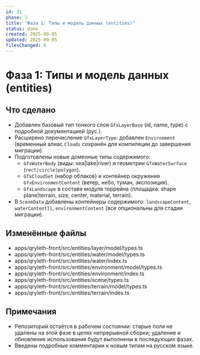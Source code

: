```yaml
---
id: 31
phase: 1
title: "Фаза 1: Типы и модель данных (entities)"
status: done
created: 2025-09-05
updated: 2025-09-05
filesChanged: 6
---
```


# Фаза 1: Типы и модель данных (entities)

## Что сделано
- Добавлен базовый тип тонкого слоя `GfxLayerBase` (id, name, type) с подробной документацией (рус.).
- Расширено перечисление `GfxLayerType`: добавлен `Environment` (временный алиас `Clouds` сохранён для компиляции до завершения миграции).
- Подготовлены новые доменные типы содержимого:
  - `GfxWaterBody` (виды: sea|lake|river) и геометрии `GfxWaterSurface` (`rect|circle|polygon`).
  - `GfxCloudSet` (набор облаков) и контейнер окружения `GfxEnvironmentContent` (ветер, небо, туман, экспозиция).
  - `GfxLandscape` в составе модуля террейна (площадка: shape plane|terrain, size, center, material, terrain).
- В `SceneData` добавлены контейнеры содержимого: `landscapeContent`, `waterContent[]`, `environmentContent` (все опциональны для стадии миграции).

## Изменённые файлы
- apps/qryleth-front/src/entities/layer/model/types.ts
- apps/qryleth-front/src/entities/water/model/types.ts
- apps/qryleth-front/src/entities/water/index.ts
- apps/qryleth-front/src/entities/environment/model/types.ts
- apps/qryleth-front/src/entities/environment/index.ts
- apps/qryleth-front/src/entities/scene/types.ts
- apps/qryleth-front/src/entities/terrain/model/types.ts
- apps/qryleth-front/src/entities/terrain/index.ts

## Примечания
- Репозиторий остаётся в рабочем состоянии: старые поля не удалены на этой фазе в целях непрерывной сборки; удаление и обновление использования будут выполнены в последующих фазах.
- Введены подробные комментарии к новым типам на русском языке.

